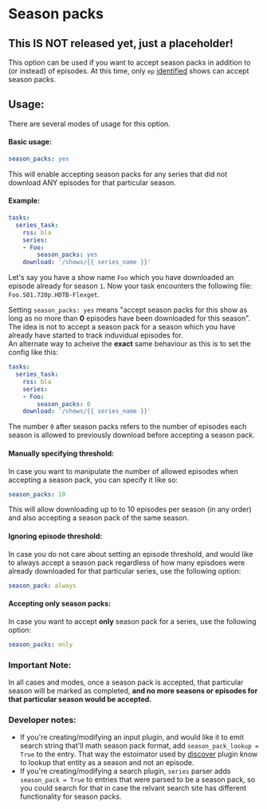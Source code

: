 # Season packs

## This IS NOT released yet, just a placeholder!

This option can be used if you want to accept season packs in addition to (or instead) of episodes. At this time, only `ep` [identified](Plugins/series/identified_by) shows can accept season packs.

## Usage:

There are several modes of usage for this option. 

#### Basic usage:
```yaml
season_packs: yes
```
This will enable accepting season packs for any series that did not download ANY episodes for that particular season.  

#### Example:
```yaml
tasks:
  series_task:
    rss: bla
    series:
    - Foo:
        season_packs: yes
    download: '/shows/{{ series_name }}'
```

Let's say you have a show name `Foo` which you have downloaded an episode already for season `1`. Now your task encounters the following file:
`Foo.S01.720p.HDTB-Flexget`. 

Setting `season_packs: yes` means "accept season packs for this show as long as no more than **0** episodes have been downloaded for this season". The idea is not to accept a season pack for a season which you have already have started to track induvidual episodes for.  
An alternate way to acheive the **exact** same behaviour as this is to set the config like this:
```yaml
tasks:
  series_task:
    rss: bla
    series:
    - Foo:
        season_packs: 0
    download: '/shows/{{ series_name }}'
```
The number `0` after season packs refers to the number of episodes each season is allowed to previously download before accepting a season pack. 

#### Manually specifying threshold:
In case you want to manipulate the number of allowed episodes when accepting a season pack, you can specify it like so:
```yaml
season_packs: 10
```
This will allow downloading up to to 10 episodes per season (in any order) and also accepting a season pack of the same season.

#### Ignoring episode threshold:
In case you do not care about setting an episode threshold, and would like to always accept a season pack regardless of how many episdoes were already downloaded for that particular series, use the following option:
```yaml
season_pack: always
```

#### Accepting only season packs:
In case you want to accept **only** season pack for a series, use the following option:
```yaml
season_packs: only
```
### Important Note: 
In all cases and modes, once a season pack is accepted, that particular season will be marked as completed, **and no more seasons or episodes for that particular season would be accepted.**

### Developer notes:
- If you're creating/modifying an input plugin, and would like it to emit search string that'll math season pack format, add `season_pack_lookup = True` to the entry. That way the estoimator used by [discover](/Plugins/discover) plugin know to lookup that entity as a season and not an episode.
- If you're creating/modifying a search plugin, `series` parser adds `season_pack = True` to entries that were parsed to be a season pack, so you could search for that in case the relvant search site has different functionality for season packs.

